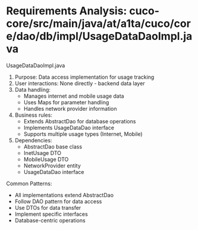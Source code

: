 # Requirements Analysis: cuco-core/src/main/java/at/a1ta/cuco/core/dao/db/impl/UsageDataDaoImpl.java

UsageDataDaoImpl.java
1. Purpose: Data access implementation for usage tracking
2. User interactions: None directly - backend data layer
3. Data handling:
   - Manages internet and mobile usage data
   - Uses Maps for parameter handling
   - Handles network provider information
4. Business rules:
   - Extends AbstractDao for database operations
   - Implements UsageDataDao interface
   - Supports multiple usage types (Internet, Mobile)
5. Dependencies:
   - AbstractDao base class
   - InetUsage DTO
   - MobileUsage DTO
   - NetworkProvider entity
   - UsageDataDao interface

Common Patterns:
- All implementations extend AbstractDao
- Follow DAO pattern for data access
- Use DTOs for data transfer
- Implement specific interfaces
- Database-centric operations